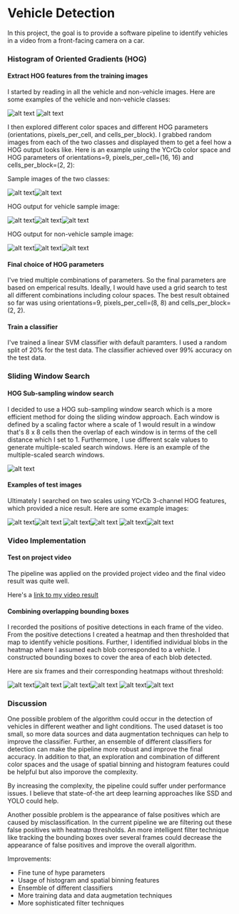 # Vehicle Detection

In this project, the goal is to provide a software pipeline to identify vehicles in a video from a front-facing camera on a car.

[//]: # (Image References)
[image1]: ./images/car.png
[image2]: ./images/notcar.png
[image3]: ./images/samplecar.png
[image4]: ./images/car_ch0.png
[image5]: ./images/car_ch1.png
[image6]: ./images/car_ch2.png
[image7]: ./images/samplenotcar.png
[image8]: ./images/non_ch0.png
[image9]: ./images/non_ch1.png
[image10]: ./images/non_ch2.png
[image11]: ./images/windowsearch.png
[image12]: ./images/test1.png
[image13]: ./images/test2.png
[image14]: ./images/test3.png
[image15]: ./images/test4.png
[image16]: ./images/test5.png
[image17]: ./images/test6.png
[image18]: ./images/heat1.png
[image19]: ./images/heat2.png
[image20]: ./images/heat3.png

### Histogram of Oriented Gradients (HOG)

#### Extract HOG features from the training images

I started by reading in all the vehicle and non-vehicle images. Here are some examples of the vehicle and non-vehicle classes:

![alt text][image1] ![alt text][image2]

I then explored different color spaces and different HOG parameters (orientations, pixels_per_cell, and cells_per_block).  I grabbed random images from each of the two classes and displayed them to get a feel how a HOG output looks like.
Here is an example using the YCrCb color space and HOG parameters of orientations=9, pixels_per_cell=(16, 16) and cells_per_block=(2, 2):

Sample images of the two classes:

![alt text][image3]![alt text][image7]

HOG output for vehicle sample image:

![alt text][image4]![alt text][image5]![alt text][image6]

HOG output for non-vehicle sample image:

![alt text][image8]![alt text][image9]![alt text][image10]

#### Final choice of HOG parameters

I've tried multiple combinations of parameters. So the final parameters are based on emperical results. 
Ideally, I would have used a grid search to test all different combinations including colour spaces. The best result obtained so far was using orientations=9, pixels_per_cell=(8, 8) and cells_per_block=(2, 2).

#### Train a classifier

I've trained a linear SVM classifier with default paramters. I used a random split of 20% for the test data. The classifier achieved over 99% accuracy on the test data. 

### Sliding Window Search

#### HOG Sub-sampling window search

I decided to use a HOG sub-sampling window search which is a more efficient method for doing the sliding window approach.
Each window is defined by a scaling factor where a scale of 1 would result in a window that's 8 x 8 cells then the overlap of each window is in terms of the cell distance which I set to 1. Furthermore, I use different scale values to generate multiple-scaled search windows. Here is an example of the multiple-scaled search windows. 

![alt text][image11]

#### Examples of test images  

Ultimately I searched on two scales using YCrCb 3-channel HOG features, which provided a nice result. Here are some example images:

![alt text][image12]![alt text][image13]
![alt text][image14]![alt text][image15]
![alt text][image16]![alt text][image17]

### Video Implementation

#### Test on project video

The pipeline was applied on the provided project video and the final video result was quite well. 

Here's a [link to my video result](../output_videos/vehicle_detection_output.mp4)


#### Combining overlapping bounding boxes

I recorded the positions of positive detections in each frame of the video. From the positive detections I created a heatmap and then thresholded that map to identify vehicle positions. Further, I identified individual blobs in the heatmap where I assumed each blob corresponded to a vehicle. I constructed bounding boxes to cover the area of each blob detected.  

Here are six frames and their corresponding heatmaps without threshold:

![alt text][image12]![alt text][image18]
![alt text][image13]![alt text][image19]
![alt text][image14]![alt text][image20]

### Discussion

One possible problem of the algorithm could occur in the detection of vehicles in different weather and light conditions. The used dataset is too small, so more data sources and data augmentation techniques can help to improve the classifier. Further, an ensemble of different classifiers for detection can make the pipeline more robust and improve the final accuracy. In addition to that, an exploration and combination of different color spaces and the usage of spatial binning and histogram features could be helpful but also imporove the complexity. 

By increasing the complexity, the pipeline could suffer under performance issues. I believe that state-of-the art deep learning approaches like SSD and YOLO could help.  

Another possible problem is the appearance of false positives which are caused by misclassification. In the current pipeline we are filtering out these false positives with heatmap thresholds. An more intelligent filter technique like tracking the bounding boxes over several frames could decrease the appearance of false positives and improve the overall algorithm. 

Improvements:
- Fine tune of hype parameters 
- Usage of histogram and spatial binning features
- Ensemble of different classifiers 
- More training data and data augmetation techniques
- More sophisticated filter techniques 
